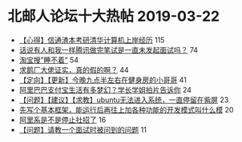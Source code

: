# 北邮人论坛十大热帖 2019-03-22

- [【心得】信通渣本考研清华计算机上岸经历](https://bbs.byr.cn/article/AimGraduate/1161691) 115
- [话说有人和我一样腾讯做完笔试是一直未发起面试吗？](https://bbs.byr.cn/article/Job/2020283) 74
- [淘宝搜”睡不着”](https://bbs.byr.cn/article/Talking/6106132) 54
- [求鹅厂大佬证实，真的假的啊？](https://bbs.byr.cn/article/Picture/3239278) 44
- [【定向】【更新】今晚九点半左右在健身房的小哥哥](https://bbs.byr.cn/article/Friends/1916978) 41
- [阿里巴巴支付宝生活有多梦幻？学长学姐拍片告诉你](https://bbs.byr.cn/article/VideoCool/37936) 24
- [【问题】【建议】【求教】ubuntu无法进入系统，一直停留在紫屏](https://bbs.byr.cn/article/HardWare/222380) 23
- [先写个基本框架，能运行后再往上加各种功能的开发模式叫什么模](https://bbs.byr.cn/article/SoftDesign/48370) 20
- [阿里系是不是停止社招了](https://bbs.byr.cn/article/WorkLife/1119721) 16
- [【问题】请教一个面试时被问到的问题](https://bbs.byr.cn/article/Python/23536) 11


